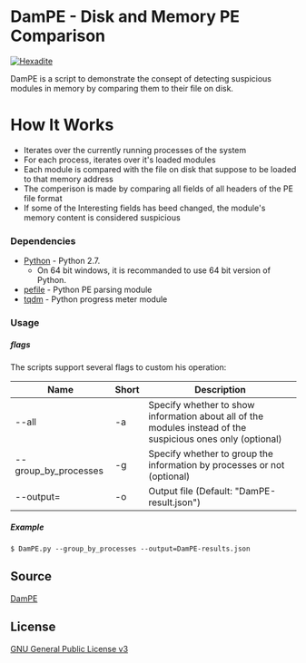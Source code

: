 # DamPE - Disk and Memory PE Comparison

[![Hexadite](https://www.hexadite.com/wp-content/uploads/logo-without-tag.png)](https://hexadite.com)

DamPE is a script to demonstrate the consept of detecting suspicious modules in memory by comparing them to their file on disk.

# How It Works

  - Iterates over the currently running processes of the system
  - For each process, iterates over it's loaded modules
  - Each module is compared with the file on disk that suppose to be loaded to that memory address
  - The comperison is made by comparing all fields of all headers of the PE file format
  - If some of the Interesting fields has beed changed, the module's memory content is considered suspicious


### Dependencies

* [Python](https://www.python.org/) - Python 2.7.
  *  On 64 bit windows, it is recommanded to use 64 bit version of Python.
* [pefile](https://pypi.python.org/pypi/pefile/) - Python PE parsing module
* [tqdm](https://pypi.python.org/pypi/tqdm) - Python progress meter module


### Usage

##### flags

The scripts support several flags to custom his operation:

| Name | Short | Description |
| ------ | ------ | ------ |
| \-\-all | -a | Specify whether to show information about all of the modules instead of the suspicious ones only (optional) |
| \-\-group_by_processes | -g | Specify whether to group the information by processes or not (optional) |
| \-\-output=<file> | -o <file> | Output file (Default: "DamPE-result.json") |

##### Example
```batch
$ DamPE.py --group_by_processes --output=DamPE-results.json
```

Source
----
[DamPE](https://hexadite.com/DamPE/)

License
----
[GNU General Public License v3](https://www.gnu.org/licenses/gpl-3.0.en.html)
